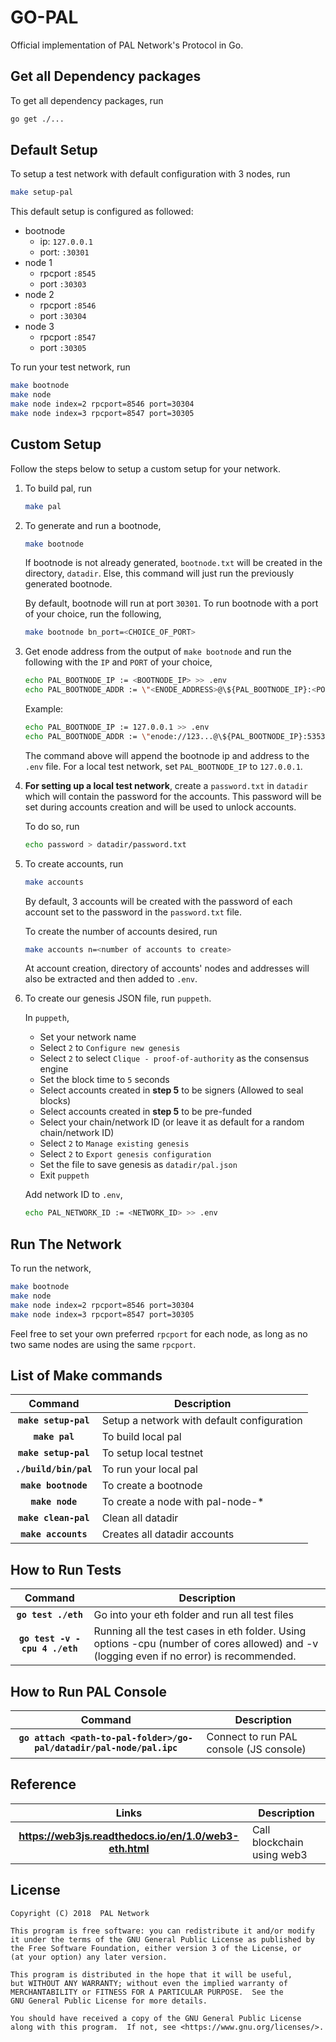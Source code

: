 # GO-PAL

Official implementation of PAL Network's Protocol in Go.

## Get all Dependency packages

To get all dependency packages, run

```bash
go get ./...
```

## Default Setup

To setup a test network with default configuration with 3 nodes, run

```bash
make setup-pal
```

This default setup is configured as followed:

- bootnode
    - ip: `127.0.0.1`
    - port: `:30301`
- node 1
    - rpcport `:8545`
    - port `:30303`
- node 2
    - rpcport `:8546`
    - port `:30304`
- node 3
    - rpcport `:8547`
    - port `:30305`

To run your test network, run

```bash
make bootnode
make node
make node index=2 rpcport=8546 port=30304
make node index=3 rpcport=8547 port=30305
```

## Custom Setup

Follow the steps below to setup a custom setup for your network.

1. To build pal, run

    ```bash
    make pal
    ```

2. To generate and run a bootnode,

    ```bash
    make bootnode
    ```

    If bootnode is not already generated, `bootnode.txt` will be created in the directory, `datadir`. Else, this command will just run the previously generated bootnode.

    By default, bootnode will run at port `30301`. To run bootnode with a port of your choice, run the following,

    ```bash
    make bootnode bn_port=<CHOICE_OF_PORT>
    ```

3. Get enode address from the output of `make bootnode` and run the following with the `IP` and `PORT` of your choice,

    ```bash
    echo PAL_BOOTNODE_IP := <BOOTNODE_IP> >> .env
    echo PAL_BOOTNODE_ADDR := \"<ENODE_ADDRESS>@\${PAL_BOOTNODE_IP}:<PORT>\" >> .env
    ```

    Example:
    ```bash
    echo PAL_BOOTNODE_IP := 127.0.0.1 >> .env
    echo PAL_BOOTNODE_ADDR := \"enode://123...@\${PAL_BOOTNODE_IP}:53535\" >> .env
    ```

    The command above will append the bootnode ip and address to the `.env` file. For a local test network, set `PAL_BOOTNODE_IP` to `127.0.0.1`.

4. **For setting up a local test network**, create a `password.txt` in `datadir` which will contain the password for the accounts. This password will be set during accounts creation and will be used to unlock accounts.

    To do so, run

    ```bash
    echo password > datadir/password.txt
    ```

5. To create accounts, run

    ```bash
    make accounts
    ```

    By default, 3 accounts will be created with the password of each account set to the password in the `password.txt` file.

    To create the number of accounts desired, run

    ```bash
    make accounts n=<number of accounts to create>
    ```

    At account creation, directory of accounts' nodes and addresses will also be extracted and then added to `.env`.

6. To create our genesis JSON file, run `puppeth`.

    In `puppeth`,

    - Set your network name
    - Select `2` to `Configure new genesis`
    - Select `2` to select `Clique - proof-of-authority` as the consensus engine
    - Set the block time to `5` seconds
    - Select accounts created in **step 5** to be signers (Allowed to seal blocks)
    - Select accounts created in **step 5** to be pre-funded
    - Select your chain/network ID (or leave it as default for a random chain/network ID)
    - Select `2` to `Manage existing genesis`
    - Select `2` to `Export genesis configuration`
    - Set the file to save genesis as `datadir/pal.json`
    - Exit `puppeth`

    Add network ID to `.env`,

    ```bash
    echo PAL_NETWORK_ID := <NETWORK_ID> >> .env
    ```

## Run The Network

To run the network,

```bash
make bootnode
make node
make node index=2 rpcport=8546 port=30304
make node index=3 rpcport=8547 port=30305
```

Feel free to set your own preferred `rpcport` for each node, as long as no two same nodes are using the same `rpcport`.

## List of Make commands

| Command         | Description                      |
|:---------------:|----------------------------------|
| **`make setup-pal`** | Setup a network with default configuration|
| **`make pal`** | To build local pal|
| **`make setup-pal`** | To setup local testnet|
| **`./build/bin/pal`** | To run your local pal|
| **`make bootnode`** | To create a bootnode|
| **`make node`** | To create a node with pal-node-*|
| **`make clean-pal`** | Clean all datadir|
| **`make accounts`** | Creates all datadir accounts|

## How to Run Tests

| Command         | Description                      |
|:---------------:|----------------------------------|
| **`go test ./eth`** | Go into your eth folder and run all test files|
| **`go test -v -cpu 4 ./eth`** | Running all the test cases in eth folder. Using options -cpu (number of cores allowed) and -v (logging even if no error) is recommended.|

## How to Run PAL Console

| Command         | Description                      |
|:---------------:|----------------------------------|
| **`go attach <path-to-pal-folder>/go-pal/datadir/pal-node/pal.ipc`** | Connect to run PAL console (JS console)|

## Reference

| Links         | Description                            |
|:--------------------:|----------------------------------|
| **<https://web3js.readthedocs.io/en/1.0/web3-eth.html>** |  Call blockchain using web3 |

## License

```text
Copyright (C) 2018  PAL Network

This program is free software: you can redistribute it and/or modify
it under the terms of the GNU General Public License as published by
the Free Software Foundation, either version 3 of the License, or
(at your option) any later version.

This program is distributed in the hope that it will be useful,
but WITHOUT ANY WARRANTY; without even the implied warranty of
MERCHANTABILITY or FITNESS FOR A PARTICULAR PURPOSE.  See the
GNU General Public License for more details.

You should have received a copy of the GNU General Public License
along with this program.  If not, see <https://www.gnu.org/licenses/>.
```
